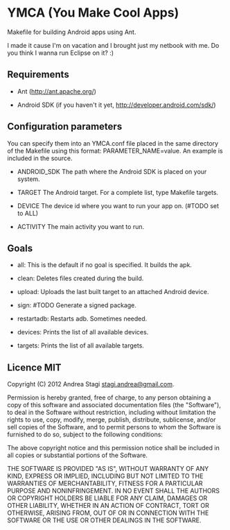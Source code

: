 YMCA (You Make Cool Apps)
=========================

Makefile for building Android apps using Ant.

I made it cause I'm on vacation and I brought just my netbook with me. Do you think I wanna run Eclipse on it? :)

Requirements
------------

- Ant (http://ant.apache.org/)

- Android SDK (if you haven't it yet, http://developer.android.com/sdk/)


Configuration parameters
------------------------

You can specify them into an YMCA.conf file placed in the same directory of the Makefile using this format: PARAMETER_NAME=value. An example is included in the source.

- ANDROID_SDK  The path where the Android SDK is placed on your system.

- TARGET       The Android target. For a complete list, type Makefile targets.

- DEVICE       The device id where you want to run your app on. (#TODO set to ALL)

- ACTIVITY     The main activity you want to run.

Goals
-----

- all:          This is the default if no goal is specified.  It builds the apk.

- clean:        Deletes files created during the build.

- upload:       Uploads the last built target to an attached Android device.

- sign:         #TODO Generate a signed package.

- restartadb:   Restarts adb. Sometimes needed.

- devices:      Prints the list of all available devices.

- targets:      Prints the list of all available targets.

Licence MIT
-----------

Copyright (C) 2012 Andrea Stagi <stagi.andrea@gmail.com>.

Permission is hereby granted, free of charge, to any person obtaining a copy
of this software and associated documentation files (the "Software"), to deal
in the Software without restriction, including without limitation the rights
to use, copy, modify, merge, publish, distribute, sublicense, and/or sell
copies of the Software, and to permit persons to whom the Software is
furnished to do so, subject to the following conditions:

The above copyright notice and this permission notice shall be included in
all copies or substantial portions of the Software.

THE SOFTWARE IS PROVIDED "AS IS", WITHOUT WARRANTY OF ANY KIND, EXPRESS OR
IMPLIED, INCLUDING BUT NOT LIMITED TO THE WARRANTIES OF MERCHANTABILITY,
FITNESS FOR A PARTICULAR PURPOSE AND NONINFRINGEMENT. IN NO EVENT SHALL THE
AUTHORS OR COPYRIGHT HOLDERS BE LIABLE FOR ANY CLAIM, DAMAGES OR OTHER
LIABILITY, WHETHER IN AN ACTION OF CONTRACT, TORT OR OTHERWISE, ARISING FROM,
OUT OF OR IN CONNECTION WITH THE SOFTWARE OR THE USE OR OTHER DEALINGS IN THE
SOFTWARE.

